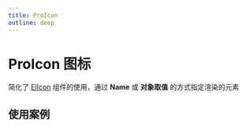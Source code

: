 ```yaml
---
title: ProIcon
outline: deep
---
```


# ProIcon 图标

简化了 [ElIcon](#https://element-plus.org/zh-CN/component/icon.html) 组件的使用，通过  **Name** 或 **对象取值** 的方式指定渲染的元素

## 使用案例

<demo vue="../examples/pro-icon/basic.vue" stackblitz="true"/>
